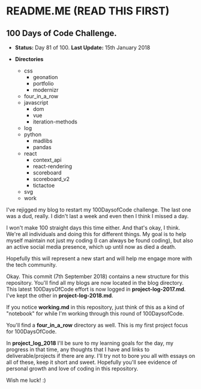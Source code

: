 # README.ME  (READ THIS FIRST)

## 100 Days of Code Challenge.

+ **Status:** Day 81 of 100. **Last Update:** 15th January 2018

+ **Directories**
    + css 
      + geonation
      + portfolio
      + modernizr
    + four_in_a_row
    + javascript
      + dom
      + vue
      + iteration-methods
    + log
    + python
      + madlibs
      + pandas
    + react
      + context_api
      + react-rendering  
      + scoreboard
      + scoreboard_v2
      + tictactoe
    + svg
    + work

I've rejigged my blog to restart my 100DaysofCode challenge.  The last one was a dud, really. I didn't last a week and even then I think I missed a day.  

I won't make 100 straight days this time either. And that's okay, I think. We're all individuals and doing this for different things. My goal is to help myself maintain not just my coding (I can always be found coding), but also an active social media presence, which up until now as died a death.

Hopefully this will represent a new start and will help me engage more with the tech community.

Okay. This commit (7th September 2018) contains a new structure for this repository.  You'll find all my blogs are now located in the blog directory.  This latest 100DaysOfCode effort is now logged in **project-log-2017.md**.  I've kept the other in **project-log-2018.md**.

If you notice **working.md** in this repository, just think of this as a kind of "notebook" for while I'm working through this round of 100DaysofCode.

You'll find a **four_in_a_row** directory as well. This is my first project focus for 100DaysOfCode.

In **project_log_2018** I'll be sure to my learning goals for the day, my progress in that time, any thoughts that I have and links to deliverable/projects if there are any.  I'll try not to bore you all with essays on all of these, keep it short and sweet. Hopefully you'll see evidence of personal growth and love of coding in this repository.

Wish me luck!  :)